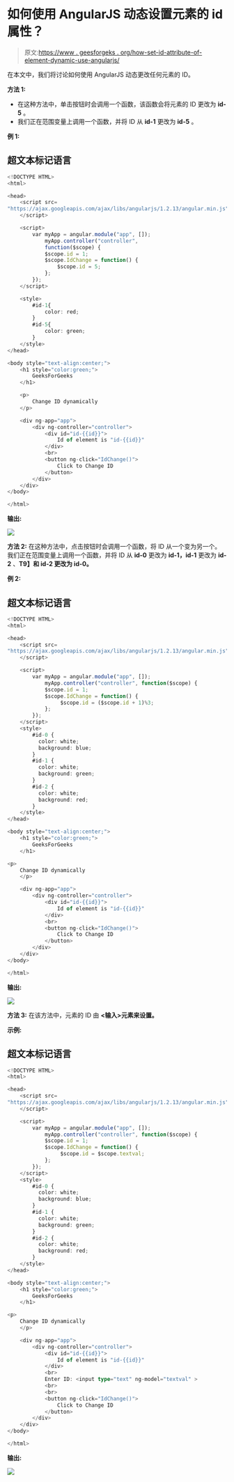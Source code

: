 # 如何使用 AngularJS 动态设置元素的 id 属性？

> 原文:[https://www . geesforgeks . org/how-set-id-attribute-of-element-dynamic-use-angularjs/](https://www.geeksforgeeks.org/how-to-set-id-attribute-of-an-element-dynamically-using-angularjs/)

在本文中，我们将讨论如何使用 AngularJS 动态更改任何元素的 ID。

**方法 1:**

*   在这种方法中，单击按钮时会调用一个函数，该函数会将元素的 ID 更改为 **id-5** 。
*   我们正在范围变量上调用一个函数，并将 ID 从 **id-1** 更改为 **id-5** 。

**例 1:**

## 超文本标记语言

```ts
<!DOCTYPE HTML> 
<html>  

<head>
    <script src=
"https://ajax.googleapis.com/ajax/libs/angularjs/1.2.13/angular.min.js">
    </script>

    <script>
        var myApp = angular.module("app", []);
            myApp.controller("controller", 
            function($scope) {
            $scope.id = 1;
            $scope.IdChange = function() {
                $scope.id = 5;
            };
        });
    </script> 

    <style>
        #id-1{ 
            color: red;
        }
        #id-5{
            color: green;
        }
    </style>
</head>   

<body style="text-align:center;">
    <h1 style="color:green;">  
        GeeksForGeeks  
    </h1> 

    <p>
        Change ID dynamically
    </p>

    <div ng-app="app">  
        <div ng-controller="controller">  
            <div id="id-{{id}}">
                Id of element is "id-{{id}}" 
            </div>
            <br>
            <button ng-click="IdChange()">
                Click to Change ID
            </button>  
        </div>  
    </div> 
</body>   

</html>
```

**输出:**

![](img/505a1efea4e5d7f53ddbe0b0d9179f82.png)

**方法 2:** 在这种方法中，点击按钮时会调用一个函数，将 ID 从一个变为另一个。我们正在范围变量上调用一个函数，并将 ID 从 **id-0** 更改为 **id-1，id-1** 更改为 **id-2** 、**T9】和 **id-2** 更改为 **id-0。****

**例 2:**

## 超文本标记语言

```ts
<!DOCTYPE HTML> 
<html>  

<head>
    <script src=
"https://ajax.googleapis.com/ajax/libs/angularjs/1.2.13/angular.min.js">
    </script>

    <script>
        var myApp = angular.module("app", []);
            myApp.controller("controller", function($scope) {
            $scope.id = 1;
            $scope.IdChange = function() {
                 $scope.id = ($scope.id + 1)%3;
            };
        });
    </script> 
    <style>
        #id-0 { 
          color: white;
          background: blue;
        }
        #id-1 {
          color: white;
          background: green;
        }
        #id-2 {
          color: white;
          background: red;
        }
    </style>
</head>   

<body style="text-align:center;">
    <h1 style="color:green;">  
        GeeksForGeeks  
    </h1> 

<p>
    Change ID dynamically
    </p>

    <div ng-app="app">  
        <div ng-controller="controller">  
            <div id="id-{{id}}">
                Id of element is "id-{{id}}" 
            </div>
            <br>
            <button ng-click="IdChange()">
                Click to Change ID
            </button>  
        </div>  
    </div> 
</body>   

</html>
```

**输出:**

![](img/d28ea9a27c0c175b294313e7e6c99c27.png)

**方法 3:** 在该方法中，元素的 ID 由 **<输入>元素来设置。**

**示例:**

## 超文本标记语言

```ts
<!DOCTYPE HTML> 
<html>  

<head>
    <script src=
"https://ajax.googleapis.com/ajax/libs/angularjs/1.2.13/angular.min.js">
    </script>

    <script>
        var myApp = angular.module("app", []);
            myApp.controller("controller", function($scope) {
            $scope.id = 1;
            $scope.IdChange = function() {
                 $scope.id = $scope.textval;
            };
        });
    </script> 
    <style>
        #id-0 { 
          color: white;
          background: blue;
        }
        #id-1 {
          color: white;
          background: green;
        }
        #id-2 {
          color: white;
          background: red;
        }
    </style>
</head>   

<body style="text-align:center;">
    <h1 style="color:green;">  
        GeeksForGeeks  
    </h1> 

<p>
    Change ID dynamically
    </p>

    <div ng-app="app">  
        <div ng-controller="controller">  
            <div id="id-{{id}}">
                Id of element is "id-{{id}}" 
            </div>
            <br>
            Enter ID: <input type="text" ng-model="textval" >
            <br>
            <br>
            <button ng-click="IdChange()">
                Click to Change ID
            </button>  
        </div>  
    </div> 
</body>   

</html>
```

**输出:**

![](img/221959c97196e555f777d798baf74e16.png)